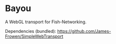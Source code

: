 # Bayou
A WebGL transport for Fish-Networking.

Dependencies (bundled):
https://github.com/James-Frowen/SimpleWebTransport
